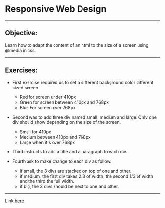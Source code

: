 # Responsive Web Design
***

## Objective:
Learn how to adapt the content of an html to the size of a screen using @media in css.

***

## Exercises:

* First exercise required us to set a different background color different sized screen.
    * Red for screen under 410px
    * Green for screen between 410px and 768px
    * Blue For screen over 768px

* Second was to add three div named small, medium and large. Only one div should show depending on the size of the screen.
    * Small for 410px
    * Medium between 410px and 768px
    * Large when it's over 768px

* Third instructs to add a title and a paragraph to each div.

* Fourth ask to make change to each div as follow:
    * if small, the 3 divs are stacked on top of one and other.
    * if medium, the first div takes 2/3 of width, the second 1/3 of width and the third the full width.
    * if big, the 3 divs should be next to one and other.
    
***
Link [here](https://fradven.github.io/Responsive-Web-Design/)